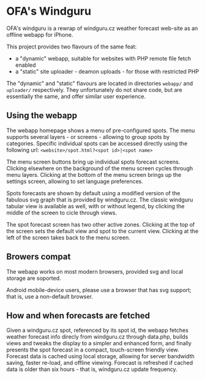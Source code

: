 OFA's Windguru
==============

OFA's windguru is a rewrap of windguru.cz weather forecast web-site
as an offline webapp for iPhone.

This project provides two flavours of the same feat:

* a "dynamic" webapp, suitable for websites with PHP remote file fetch enabled
* a "static" site uploader - deamon uploads - for those with restricted PHP

The "dynamic" and "static" flavours are located in directories ``webapp/``
and ``uploader/`` respectively.  They unfortunately do not share code,
but are essentially the same, and offer similar user experience.


Using the webapp
----------------

The webapp homepage shows a menu of pre-configured spots.  The menu supports
several layers - or screens - allowing to group spots by categories.  Specific
individual spots can be accessed directly using the following url:
``<website>/spot.html?<spot id>|<spot name>``


The menu screen buttons bring up individual spots forecast screens.  Clicking 
elsewhere on the background of the menu screen cycles through menu layers.
Clicking at the bottom of the menu screen brings up the settings screen,
allowing to set language preferences.

Spots forecasts are shown by default using a modified version of the fabulous
svg graph that is provided by windguru.cz.  The classic windguru tabular view
is available as well, with or without legend, by clicking the middle of the
screen to cicle through views.

The spot forecast screen has two other active zones.  Clicking at the top of
the screen sets the default view and spot to the current view.  Clicking at the
left of the screen takes back to the menu screen.


Browers compat
--------------

The webapp works on most modern browsers, provided svg and local storage
are soported.

Android mobile-device users, please use a browser that has svg support;
that is, use a non-default browser.


How and when forecasts are fetched
----------------------------------

Given a windguru.cz spot, referenced by its spot id, the webapp fetches
weather forecast info direcly from windguru.cz through data.php, builds views
and tweaks the display to a simpler and enhanced form, and finally presents the
spot forecast in a compact, touch-screen friendly view.  Forecast data is
cached using local storage, allowing for server bandwidth saving, faster
re-load, and offline viewing.  Forecast is refreshed if cached data is older
than six hours - that is, windguru.cz update frequency.

